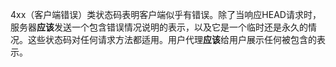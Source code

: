 4xx（客户端错误）类状态码表明客户端似乎有错误。除了当响应HEAD请求时，服务器**应该**发送一个包含错误情况说明的表示，以及它是一个临时还是永久的情况。这些状态码对任何请求方法都适用。用户代理**应该**给用户展示任何被包含的表示。